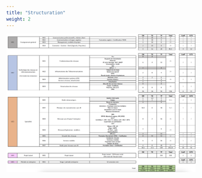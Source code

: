 ```yaml
---
title: "Structuration"
weight: 2
---
```


[![](Structuration-RIMS-2021.png)](Structuration-RIMS-2021.png "Structuration-RIMS-2021.png")
